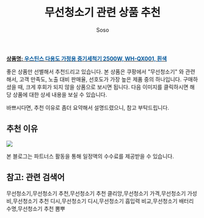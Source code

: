 ﻿---
layout: post
title:  "무선청소기 관련 상품 추천"
author: Soso
categories: [ 디지털/가전 ]
tags: [무선청소기,무선청소기 추천,무선청소기 추천 클리앙,무선청소기 가격,무선청소기 가성비,무선청소기 추천 디시,무선청소기 디시,무선청소기 흡입력 비교,무선청소기 배터리 수명,무선청소기 추천 뽐뿌]
image: https://ads-partners.coupang.com/image1/q3gTd4enV3AQ75U3q10JUTAvmiSVWtX8pwXXJfR158Nmxc4qs8LbPjVXUGPupvrJasMpJJ1oZNH_Nn4YWAlqIN09GBsU0QrtRhWcTOgPMSrpGyMv7s1x5opaZojdjRPOaSLO3l3u3tfSK-ImveJqrBM1XXRmSAlDfeWNvbdzc9eQKfoB30ZyaxF7p6sK13mN57C4MPf9u_zScFDSnzcFYrU0y0oH--HWYEysSQA6IQ5qaj3cecwyaj6kVQ1iS0uk7BepK0_TU_jZvw3nFNhwCVkqp7JNHCq1AtYnc3r27L1gXzTGMK1M8ivSOA== 
description: "쿠팡에서 무선청소기 관련 상품으로 가장 고객 선호도가 높은 제품 중 하나입니다."
---

<a href="https://link.coupang.com/re/AFFSDP?lptag=AF5673682&pageKey=7425685218&itemId=19274336659&vendorItemId=86397407124&traceid=V0-153-6bf8ec5c595aad41&clickBeacon=-fJv293QSJHm5zjD-c0dhe9At4GwM6R7glj6ihQs0VWdtrHEKD92jMR_E-8z0b6D_BAM50jkXOs4o-VUDjbTb2mLEU5QEnJDaXK5v2-qbafI-V0YNbDFD55B27dtOKYsL6hxwh7KExUkQQ26SRk82SVSj_yuCHiM39bRrMJIJp92uI05HfY4SGuuVeGRt2iNjMit37r18O-fSPP3w81lHy8OBNWK4yW4GdoJiyX0ToblvR4YAK6pi8gxhVVLW4-BMUkW5n6Hv-llXw_IrNSLcPKEo0TCRvA5MUBWJyM3XLfxIiCDr_jJuS1os8qEwun417d1U8lZzg8BzxC30qVj_ncqoX0mon0tAshCjT7cKdHiDAUBEB9J3w6Emy9wN0-VUwEDD7744XlfRhUKNkYUJmjCk0DatADIIhcCOPIfPbvowiMCEGrRV5ct_8embNvIcb-FVrpwD_VKBSh_JVlkKVqUfAoKNiFQNVFS1xBvir9DsHnvC6WVomhlnAn23kzNuZEKVgU_HQviPkWmmn7zBGVkhulSMI7yTGlZxHMCD1wykFrDRHIqjsPFUueovqUsHnn5UJLpG1edQd_q9GAmXgBiDn_Ub7J_F78TWRrYg08qsjDzDscmQMcj7YVusJU-nlc5BY-ZvVlLLimXYPRPoVQfIO0FXWdus8LEHlmT9Hp3cqKcF40nibHGPnIH6IXDFY-2PsxIKWViQRpJQU5i03VS7gTQukUDwtG8qxkW092zssoll0KDv6AZsmirSrmpIziJ-ha7FOthnwBaTIqzqR3sDNsKXxT9NdXpgTnGUto-GojtkvazWHLc5464LKAXgRlYRsgDt-9g9C_G3rRccks1ajgdfHc2jZEByK3O6eTov6QoIikD4DsNCsxo6IrclqOsdr2IMnte7QjPW76XV0ENzw%3D%3D&requestid=20240131144253063115394858&token=31850C%7CMIXED"><b>상품명: <font color='#01579B'>우스틴스 다용도 가정용 증기세척기 2500W, WH-QX001, 흰색</font></b></a>

좋은 상품만 선별해서 추천드리고 있습니다.
본 상품은 쿠팡에서 "무선청소기" 와 관련해서, 고객 만족도, 노출 대비 판매율, 선호도가 가장 높은 제품 중의 하나입니다.
구매하셨을 때, 크게 후회가 되지 않을 상품으로 보시면 됩니다. 
다음 이미지를 클릭하시면 해당 상품에 대한 상세 내용을 보실 수 있습니다.

바쁘시다면, 추천 이유로 좀더 요약해서 설명드렸으니, 참고 부탁드립니다.

## 추천 이유 

<a href="https://link.coupang.com/re/AFFSDP?lptag=AF5673682&pageKey=7425685218&itemId=19274336659&vendorItemId=86397407124&traceid=V0-153-6bf8ec5c595aad41&clickBeacon=-fJv293QSJHm5zjD-c0dhe9At4GwM6R7glj6ihQs0VWdtrHEKD92jMR_E-8z0b6D_BAM50jkXOs4o-VUDjbTb2mLEU5QEnJDaXK5v2-qbafI-V0YNbDFD55B27dtOKYsL6hxwh7KExUkQQ26SRk82SVSj_yuCHiM39bRrMJIJp92uI05HfY4SGuuVeGRt2iNjMit37r18O-fSPP3w81lHy8OBNWK4yW4GdoJiyX0ToblvR4YAK6pi8gxhVVLW4-BMUkW5n6Hv-llXw_IrNSLcPKEo0TCRvA5MUBWJyM3XLfxIiCDr_jJuS1os8qEwun417d1U8lZzg8BzxC30qVj_ncqoX0mon0tAshCjT7cKdHiDAUBEB9J3w6Emy9wN0-VUwEDD7744XlfRhUKNkYUJmjCk0DatADIIhcCOPIfPbvowiMCEGrRV5ct_8embNvIcb-FVrpwD_VKBSh_JVlkKVqUfAoKNiFQNVFS1xBvir9DsHnvC6WVomhlnAn23kzNuZEKVgU_HQviPkWmmn7zBGVkhulSMI7yTGlZxHMCD1wykFrDRHIqjsPFUueovqUsHnn5UJLpG1edQd_q9GAmXgBiDn_Ub7J_F78TWRrYg08qsjDzDscmQMcj7YVusJU-nlc5BY-ZvVlLLimXYPRPoVQfIO0FXWdus8LEHlmT9Hp3cqKcF40nibHGPnIH6IXDFY-2PsxIKWViQRpJQU5i03VS7gTQukUDwtG8qxkW092zssoll0KDv6AZsmirSrmpIziJ-ha7FOthnwBaTIqzqR3sDNsKXxT9NdXpgTnGUto-GojtkvazWHLc5464LKAXgRlYRsgDt-9g9C_G3rRccks1ajgdfHc2jZEByK3O6eTov6QoIikD4DsNCsxo6IrclqOsdr2IMnte7QjPW76XV0ENzw%3D%3D&requestid=20240131144253063115394858&token=31850C%7CMIXED"><img src="https://thumbnail6.coupangcdn.com/thumbnails/remote/q89/image/vendor_inventory/0000/banner/BANNER_TOP_CE_BADGE_20231229.jpg"></a> 

본 블로그는 파트너스 활동을 통해 일정액의 수수료를 제공받을 수 있습니다.

## 참고: 관련 검색어    
무선청소기,무선청소기 추천,무선청소기 추천 클리앙,무선청소기 가격,무선청소기 가성비,무선청소기 추천 디시,무선청소기 디시,무선청소기 흡입력 비교,무선청소기 배터리 수명,무선청소기 추천 뽐뿌